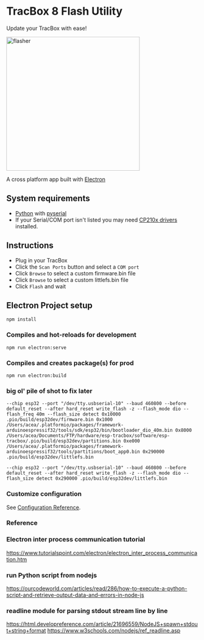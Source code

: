 # TracBox 8 Flash Utility

Update your TracBox with ease!

<img src="https://raw.githubusercontent.com/84ace/tracbox8-flash-tool/master/src/assets/flash-demo.gif" alt="flasher" style="width:350px;"/>

A cross platform app built with [Electron](https://www.electronjs.org/)

## System requirements
- [Python](https://www.python.org/downloads/) with [pyserial](https://pyserial.readthedocs.io/en/latest/pyserial.html#installation)
- If your Serial/COM port isn't listed you may need [CP210x drivers](https://www.silabs.com/developers/usb-to-uart-bridge-vcp-drivers) installed.

## Instructions

* Plug in your TracBox
* Click the `Scan Ports` button and select a `COM port`
* Click `Browse` to select a custom firmware.bin file
* Click `Browse` to select a custom littlefs.bin file
* Click `Flash` and wait

## Electron Project setup
```
npm install
```

### Compiles and hot-reloads for development
```
npm run electron:serve
```
### Compiles and creates package(s) for prod
```
npm run electron:build
```
### big ol' pile of shot to fix later
```
--chip esp32 --port "/dev/tty.usbserial-10" --baud 460800 --before default_reset --after hard_reset write_flash -z --flash_mode dio --flash_freq 40m --flash_size detect 0x10000 .pio/build/esp32dev/firmware.bin 0x1000 /Users/acea/.platformio/packages/framework-arduinoespressif32/tools/sdk/esp32/bin/bootloader_dio_40m.bin 0x8000 /Users/acea/Documents/FTP/hardware/esp-tracbox/software/esp-tracbox/.pio/build/esp32dev/partitions.bin 0xe000 /Users/acea/.platformio/packages/framework-arduinoespressif32/tools/partitions/boot_app0.bin 0x290000 .pio/build/esp32dev/littlefs.bin
```
```
--chip esp32 --port "/dev/tty.usbserial-10" --baud 460800 --before default_reset --after hard_reset write_flash -z --flash_mode dio --flash_size detect 0x290000 .pio/build/esp32dev/littlefs.bin
```

### Customize configuration
See [Configuration Reference](https://cli.vuejs.org/config/).

### Reference
### Electron inter process communication tutorial
https://www.tutorialspoint.com/electron/electron_inter_process_communication.htm
### run Python script from nodejs
https://ourcodeworld.com/articles/read/286/how-to-execute-a-python-script-and-retrieve-output-data-and-errors-in-node-js
### readline module for parsing stdout stream line by line
https://html.developreference.com/article/21696559/NodeJS+spawn+stdout+string+format
https://www.w3schools.com/nodejs/ref_readline.asp
